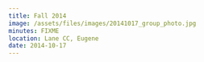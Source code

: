 ```yaml
---
title: Fall 2014
image: /assets/files/images/20141017_group_photo.jpg
minutes: FIXME
location: Lane CC, Eugene
date: 2014-10-17
---
```

